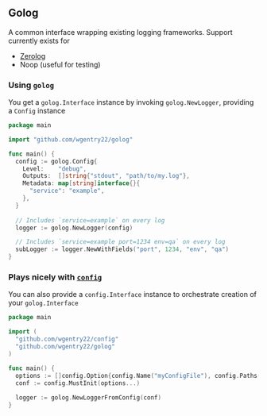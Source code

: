 ## Golog
A common interface wrapping existing logging frameworks. Support currently exists for
* [Zerolog](https://github.com/rs/zerolog)
* Noop (useful for testing)


### Using `golog`
You get a `golog.Interface` instance by invoking `golog.NewLogger`, providing a `Config` instance

```go
package main

import "github.com/wgentry22/golog"

func main() {
  config := golog.Config{
    Level:    "debug",
    Outputs:  []string{"stdout", "path/to/my.log"},
    Metadata: map[string]interface{}{
      "service": "example",
    },
  }
  
  // Includes `service=example` on every log
  logger := golog.NewLogger(config)

  // Includes `service=example port=1234 env=qa` on every log
  subLogger := logger.NewWithFields("port", 1234, "env", "qa")
}
```

### Plays nicely with [`config`](https://github.com/wgentry22/config)
You can also provide a `config.Interface` instance to orchestrate creation of your `golog.Interface`
```go
package main

import (
  "github.com/wgentry22/config"
  "github.com/wgentry22/golog"
)

func main() {
  options := []config.Option{config.Name("myConfigFile"), config.Paths("path/to/my/config/")}
  conf := config.MustInit(options...)
  
  logger := golog.NewLoggerFromConfig(conf)
}
```
